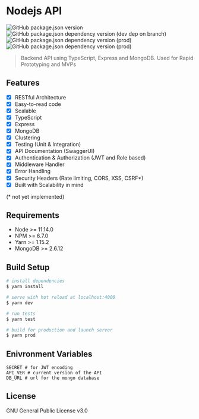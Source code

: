 
# Nodejs API

![GitHub package.json version](https://img.shields.io/github/package-json/v/x249/node-api.svg?style=flat-square)
![GitHub package.json dependency version (dev dep on branch)](https://img.shields.io/github/package-json/dependency-version/x249/node-api/dev/typescript.svg)
![GitHub package.json dependency version (prod)](https://img.shields.io/github/package-json/dependency-version/x249/node-api/express.svg?style=flat-square)
![GitHub package.json dependency version (prod)](https://img.shields.io/github/package-json/dependency-version/x249/node-api/mongoose.svg?style=flat-square)

> Backend API using TypeScript, Express and MongoDB. Used for Rapid Prototyping and MVPs

## Features

- [X] RESTful Architecture
- [X] Easy-to-read code
- [X] Scalable
- [X] TypeScript
- [X] Express
- [X] MongoDB
- [X] Clustering
- [X] Testing (Unit & Integration)
- [X] API Documentation (SwaggerUI)
- [X] Authentication & Authorization (JWT and Role based)
- [X] Middleware Handler
- [X] Error Handling
- [X] Security Headers (Rate limiting, CORS, XSS, CSRF\*)
- [X] Built with Scalability in mind

(* not yet implemented)

## Requirements

- Node >= 11.14.0
- NPM >= 6.7.0
- Yarn >= 1.15.2
- MongoDB >= 2.6.12

## Build Setup

```bash
# install dependencies
$ yarn install

# serve with hot reload at localhost:4000
$ yarn dev

# run tests
$ yarn test

# build for production and launch server
$ yarn prod
```

## Enivronment Variables

```env
SECRET # for JWT encoding
API_VER # current version of the API
DB_URL # url for the mongo database
```

## License

GNU General Public License v3.0
